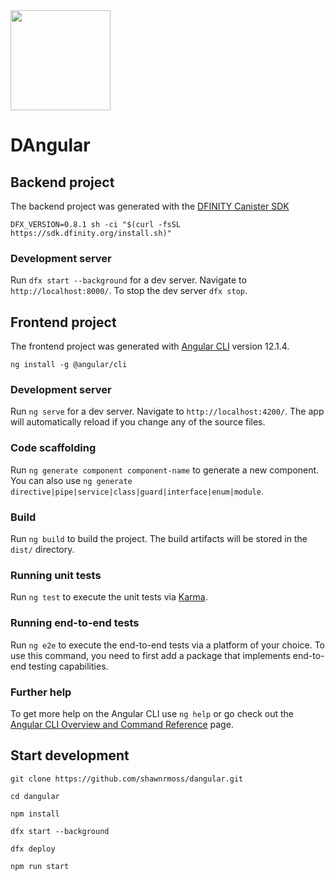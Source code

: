 <img height=160 src="https://sdk.dfinity.org/_/img/logo.svg" />

# DAngular

## Backend project

The backend project was generated with the [DFINITY Canister SDK](https://sdk.dfinity.org/docs/introduction/welcome.html)

```
DFX_VERSION=0.8.1 sh -ci "$(curl -fsSL https://sdk.dfinity.org/install.sh)" 
```

### Development server

Run `dfx start --background` for a dev server. Navigate to `http://localhost:8000/`. To stop the dev server `dfx stop`.

## Frontend project

The frontend project was generated with [Angular CLI](https://github.com/angular/angular-cli) version 12.1.4.

```
ng install -g @angular/cli
```

### Development server

Run `ng serve` for a dev server. Navigate to `http://localhost:4200/`. The app will automatically reload if you change any of the source files.

### Code scaffolding

Run `ng generate component component-name` to generate a new component. You can also use `ng generate directive|pipe|service|class|guard|interface|enum|module`.

### Build

Run `ng build` to build the project. The build artifacts will be stored in the `dist/` directory.

### Running unit tests

Run `ng test` to execute the unit tests via [Karma](https://karma-runner.github.io).

### Running end-to-end tests

Run `ng e2e` to execute the end-to-end tests via a platform of your choice. To use this command, you need to first add a package that implements end-to-end testing capabilities.

### Further help

To get more help on the Angular CLI use `ng help` or go check out the [Angular CLI Overview and Command Reference](https://angular.io/cli) page.

## Start development
```
git clone https://github.com/shawnrmoss/dangular.git

cd dangular

npm install

dfx start --background

dfx deploy

npm run start
```
